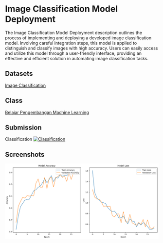 # Image Classification Model Deployment
The Image Classification Model Deployment description outlines the process of implementing and deploying a developed image classification model. Involving careful integration steps, this model is applied to distinguish and classify images with high accuracy. Users can easily access and utilize this model through a user-friendly interface, providing an effective and efficient solution in automating image classification tasks.

## Datasets
[Image Classification](https://www.kaggle.com/datasets/duttadebadri/image-classification)

## Class
[Belajar Pengembangan Machine Learning](https://github.com/achmadhadikurnia/belajar-pengembangan-machine-learning-dicoding-certificate)

## Submission
Classification [![Classification](https://colab.research.google.com/assets/colab-badge.svg)](https://colab.research.google.com/github/achmadhadikurnia/image-classification-model-deployment/blob/main/classification.ipynb)

## Screenshots
![screenshot_1.png](/screenshots/screenshot_1.png)
